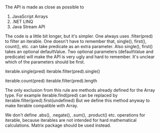 The API is made as close as possible to
1. JavaScript Arrays
2. .NET LINQ
3. Java Stream API


The code is a little bit longer, but it's simpler.
One always uses .filter(pred) to filter an iterable.
One doesn't have to remember that, single(), first(), count(), etc. can take predicate as an extra parameter.
Also single(), first() takes an optional defaultValue.
Two optional parameters (defaultValue and predicate) will make the API is very ugly and hard to remember.
It's unclear which of the parameters should be first.


iterable.single(pred)
iterable.filter(pred).single()


iterable.count(pred)
iterable.filter(pred).length

The only exclusion from this rule are methods already defined for the Array type.
For example iterable.find(pred) can be replaced by iterable.filter(pred).first(undefined)
But we define this method anyway to make Iterable compatible with Array.


We don't define .abs(), .negate(), .sum(), .product() etc. operations for
iterable, because iterables are not intended for hard mathematical calculations.
Matrix package should be used instead.
